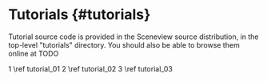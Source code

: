 Tutorials {#tutorials}
=========

Tutorial source code is provided in the Sceneview source distribution, in the
top-level "tutorials" directory. You should also be able to browse them online
at TODO

1 \ref tutorial_01
2 \ref tutorial_02
3 \ref tutorial_03
